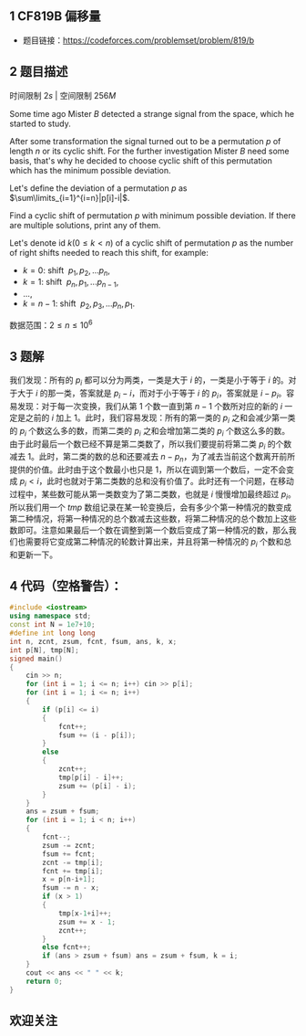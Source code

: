 ## 1 CF819B 偏移量
- 题目链接：https://codeforces.com/problemset/problem/819/b

## 2 题目描述
时间限制 $2s$   |   空间限制 $256M$

Some time ago Mister $B$ detected a strange signal from the space, which he started to study.

After some transformation the signal turned out to be a permutation $p$ of length $n$ or its cyclic shift. For the further investigation Mister $B$ need some basis, that's why he decided to choose cyclic shift of this permutation which has the minimum possible deviation.

Let's define the deviation of a permutation $p$ as $\sum\limits_{i=1}^{i=n}|p[i]-i|$.

Find a cyclic shift of permutation $p$ with minimum possible deviation. If there are multiple solutions, print any of them.

Let's denote id $k (0 ≤ k < n)$ of a cyclic shift of permutation $p$ as the number of right shifts needed to reach this shift, for example:

- $k = 0:$ shift $\ p_1, p_2, ... p_n,$
- $k = 1:$ shift $\ p_n, p_1, ... p_{n-1},$
- ...,
- $k = n - 1$: shift $\ p_2, p_3, ... p_n, p_1.$

数据范围：$2 ≤ n ≤ 10^6$

## 3 题解
我们发现：所有的 $p_i$ 都可以分为两类，一类是大于 $i$ 的，一类是小于等于 $i$ 的。对于大于 $i$ 的那一类，答案就是 $p_i - i$，而对于小于等于 $i$ 的 $p_i$，答案就是 $i - p_i$。容易发现：对于每一次变换，我们从第 $1$ 个数一直到第 $n-1$ 个数所对应的新的 $i$ 一定是之前的 $i$ 加上 $1$。此时，我们容易发现：所有的第一类的 $p_i$ 之和会减少第一类的 $p_i$ 个数这么多的数，而第二类的 $p_i$ 之和会增加第二类的 $p_i$ 个数这么多的数。由于此时最后一个数已经不算是第二类数了，所以我们要提前将第二类 $p_i$ 的个数减去 $1$。此时，第二类的数的总和还要减去 $n - p_n$，为了减去当前这个数离开前所提供的价值。此时由于这个数最小也只是 $1$，所以在调到第一个数后，一定不会变成 $p_i < i$，此时也就对于第二类数的总和没有价值了。此时还有一个问题，在移动过程中，某些数可能从第一类数变为了第二类数，也就是 $i$ 慢慢增加最终超过 $p_i$。所以我们用一个 $tmp$ 数组记录在某一轮变换后，会有多少个第一种情况的数变成第二种情况，将第一种情况的总个数减去这些数，将第二种情况的总个数加上这些数即可。注意如果最后一个数在调整到第一个数后变成了第一种情况的数，那么我们也需要将它变成第二种情况的轮数计算出来，并且将第一种情况的 $p_i$ 个数和总和更新一下。

## 4 代码（空格警告）：

```c++
#include <iostream>
using namespace std;
const int N = 1e7+10;
#define int long long
int n, zcnt, zsum, fcnt, fsum, ans, k, x;
int p[N], tmp[N];
signed main()
{
    cin >> n;
    for (int i = 1; i <= n; i++) cin >> p[i];
    for (int i = 1; i <= n; i++)
    {
        if (p[i] <= i)
        {
            fcnt++;
            fsum += (i - p[i]);
        }
        else
        {
            zcnt++;
            tmp[p[i] - i]++;
            zsum += (p[i] - i);
        }
    }
    ans = zsum + fsum;
    for (int i = 1; i < n; i++)
    {
        fcnt--;
        zsum -= zcnt;
        fsum += fcnt;
        zcnt -= tmp[i];
        fcnt += tmp[i];
        x = p[n-i+1];
        fsum -= n - x;
        if (x > 1)
        {
            tmp[x-1+i]++;
            zsum += x - 1;
            zcnt++;
        }
        else fcnt++;
        if (ans > zsum + fsum) ans = zsum + fsum, k = i;
    }
    cout << ans << " " << k;
    return 0;
}
```

## 欢迎关注
